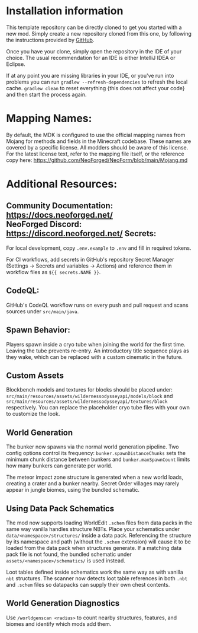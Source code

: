 
Installation information
=======

This template repository can be directly cloned to get you started with a new
mod. Simply create a new repository cloned from this one, by following the
instructions provided by [GitHub](https://docs.github.com/en/repositories/creating-and-managing-repositories/creating-a-repository-from-a-template).

Once you have your clone, simply open the repository in the IDE of your choice. The usual recommendation for an IDE is either IntelliJ IDEA or Eclipse.

If at any point you are missing libraries in your IDE, or you've run into problems you can
run `gradlew --refresh-dependencies` to refresh the local cache. `gradlew clean` to reset everything 
{this does not affect your code} and then start the process again.

Mapping Names:
============
By default, the MDK is configured to use the official mapping names from Mojang for methods and fields 
in the Minecraft codebase. These names are covered by a specific license. All modders should be aware of this
license. For the latest license text, refer to the mapping file itself, or the reference copy here:
https://github.com/NeoForged/NeoForm/blob/main/Mojang.md

Additional Resources: 
==========
Community Documentation: https://docs.neoforged.net/  
NeoForged Discord: https://discord.neoforged.net/
Secrets:
-------
For local development, copy `.env.example` to `.env` and fill in required tokens.

For CI workflows, add secrets in GitHub's repository Secret Manager (Settings → Secrets and variables → Actions) and reference them in workflow files as `${{ secrets.NAME }}`.

CodeQL:
-------
GitHub's CodeQL workflow runs on every push and pull request and scans sources under `src/main/java`.

Spawn Behavior:
----------
Players spawn inside a cryo tube when joining the world for the first time. Leaving the tube prevents re-entry.
An introductory title sequence plays as they wake, which can be replaced with a custom cinematic in the future.

Custom Assets
-------------
Blockbench models and textures for blocks should be placed under:
`src/main/resources/assets/wildernessodysseyapi/models/block` and `src/main/resources/assets/wildernessodysseyapi/textures/block` respectively.
You can replace the placeholder cryo tube files with your own to customize the look.

World Generation
----------------
The bunker now spawns via the normal world generation pipeline. Two config options
control its frequency:
`bunker.spawnDistanceChunks` sets the minimum chunk distance between bunkers and
`bunker.maxSpawnCount` limits how many bunkers can generate per world.

The meteor impact zone structure is generated when a new world loads, creating a crater and a bunker nearby.
Secret Order villages may rarely appear in jungle biomes, using the bundled schematic.

Using Data Pack Schematics
-------------------------
The mod now supports loading WorldEdit `.schem` files from data packs in the same
way vanilla handles structure NBTs. Place your schematics under
`data/<namespace>/structures/` inside a data pack. Referencing the structure by
its namespace and path (without the `.schem` extension) will cause it to be
loaded from the data pack when structures generate. If a matching data pack file
is not found, the bundled schematic under
`assets/<namespace>/schematics/` is used instead.

Loot tables defined inside schematics work the same way as with vanilla
`nbt` structures. The scanner now detects loot table references in both
`.nbt` and `.schem` files so datapacks can supply their own chest contents.

World Generation Diagnostics
--------------------------
Use `/worldgenscan <radius>` to count nearby structures, features, and biomes and identify which mods add them.
